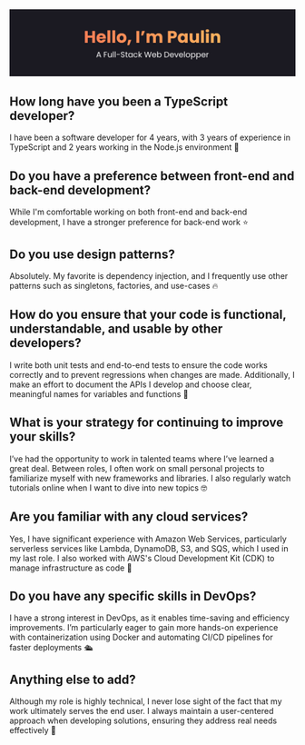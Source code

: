 <img src="https://github.com/paulin-crtn/paulin-crtn/blob/main/profile-banner.jpg" alt="github profile banner" />

<h2>How long have you been a TypeScript developer?</h2>
<p>I have been a software developer for 4 years, with 3 years of experience in TypeScript and 2 years working in the Node.js environment 🙂</p>

<h2>Do you have a preference between front-end and back-end development?</h2>
<p>While I'm comfortable working on both front-end and back-end development, I have a stronger preference for back-end work ⭐</p>

<h2>Do you use design patterns?</h2>
<p>Absolutely. My favorite is dependency injection, and I frequently use other patterns such as singletons, factories, and use-cases 🔥</p>

<h2>How do you ensure that your code is functional, understandable, and usable by other developers?</h2>
<p>I write both unit tests and end-to-end tests to ensure the code works correctly and to prevent regressions when changes are made. Additionally, I make an effort to document the APIs I develop and choose clear, meaningful names for variables and functions 💪</p>

<h2>What is your strategy for continuing to improve your skills?</h2>
<p>I’ve had the opportunity to work in talented teams where I’ve learned a great deal. Between roles, I often work on small personal projects to familiarize myself with new frameworks and libraries. I also regularly watch tutorials online when I want to dive into new topics 🤓</p>

<h2>Are you familiar with any cloud services?</h2>
<p>Yes, I have significant experience with Amazon Web Services, particularly serverless services like Lambda, DynamoDB, S3, and SQS, which I used in my last role. I also worked with AWS's Cloud Development Kit (CDK) to manage infrastructure as code 🚀</p>

<h2>Do you have any specific skills in DevOps?</h2>
<p>I have a strong interest in DevOps, as it enables time-saving and efficiency improvements. I’m particularly eager to gain more hands-on experience with containerization using Docker and automating CI/CD pipelines for faster deployments 🛳️</p>

<h2>Anything else to add?</h2>
<p>Although my role is highly technical, I never lose sight of the fact that my work ultimately serves the end user. I always maintain a user-centered approach when developing solutions, ensuring they address real needs effectively 🧡</p>
